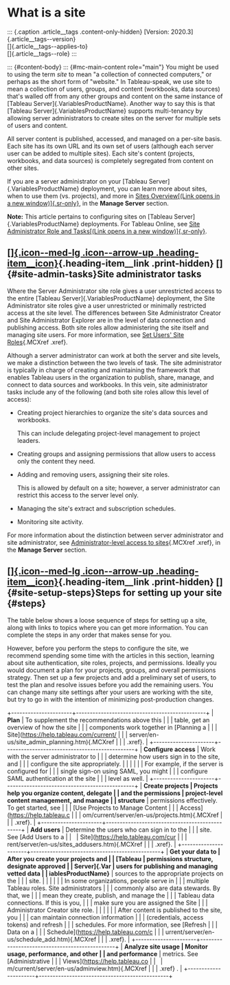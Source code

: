

What is a site
==============

::: {.caption .article__tags .content-only-hidden}
[Version: 2020.3]{.article__tags--version}\
[]{.article__tags--applies-to}\
[]{.article__tags--role}
:::

::: {#content-body}
::: {#mc-main-content role="main"}
You might be used to using the term *site* to mean "a collection of
connected computers," or perhaps as the short form of "website." In
Tableau-speak, we use site to mean a collection of users, groups, and
content (workbooks, data sources) that's walled off from any other
groups and content on the same instance of [Tableau
Server]{.VariablesProductName}. Another way to say this is that [Tableau
Server]{.VariablesProductName} supports multi-tenancy by allowing server
administrators to create sites on the server for multiple sets of users
and content.

All server content is published, accessed, and managed on a per-site
basis. Each site has its own URL and its own set of users (although each
server user can be added to multiple sites). Each site's content
(projects, workbooks, and data sources) is completely segregated from
content on other sites.

If you are a server administrator on your [Tableau
Server]{.VariablesProductName} deployment, you can learn more about
sites, when to use them (vs. projects), and more in [Sites
Overview[(Link opens in a new
window)]{.sr-only}](https://help.tableau.com/current/server/en-us/sites_intro.htm "Opens topic in a new browser tab"),
in the **Manage Server** section.

**Note:** This article pertains to configuring sites on [Tableau
Server]{.VariablesProductName} deployments. For Tableau Online, see
[Site Administrator Role and Tasks[(Link opens in a new
window)]{.sr-only}](https://help.tableau.com/current/online/en-us/to_site_startup.htm "Open Tableau Online help in a new browser tab.").

<div>

[[]{.icon--med-lg .icon--arrow-up .heading-item__icon}](https://help.tableau.com/current/server/en-us/sites.htm#){.heading-item__link .print-hidden} []{#site-admin-tasks}Site administrator tasks
--------------------------------------------------------------------------------------------------------------------------------------------------------------------------------------------------

</div>

Where the Server Administrator site role gives a user unrestricted
access to the entire [Tableau Server]{.VariablesProductName} deployment,
the Site Administrator site roles give a user unrestricted or minimally
restricted access at the site level. The differences between Site
Administrator Creator and Site Administrator Explorer are in the level
of data connection and publishing access. Both site roles allow
administering the site itself and managing site users. For more
information, see [Set Users' Site
Roles](https://help.tableau.com/current/server/en-us/users_site_roles.htm){.MCXref
.xref}.

Although a server administrator can work at both the server and site
levels, we make a distinction between the two levels of task. The site
administrator is typically in charge of creating and maintaining the
framework that enables Tableau users in the organization to publish,
share, manage, and connect to data sources and workbooks. In this vein,
site administrator tasks include any of the following (and both site
roles allow this level of access):

-   Creating project hierarchies to organize the site's data sources and
    workbooks.

    This can include delegating project-level management to project
    leaders.

-   Creating groups and assigning permissions that allow users to access
    only the content they need.

-   Adding and removing users, assigning their site roles.

    This is allowed by default on a site; however, a server
    administrator can restrict this access to the server level only.

-   Managing the site's extract and subscription schedules.

-   Monitoring site activity.

For more information about the distinction between server administrator
and site administrator, see [Administrator-level access to
sites](https://help.tableau.com/current/server/en-us/sites_intro.htm#admin-access-sites){.MCXref
.xref}, in the **Manage Server** section.

<div>

[[]{.icon--med-lg .icon--arrow-up .heading-item__icon}](https://help.tableau.com/current/server/en-us/sites.htm#){.heading-item__link .print-hidden} []{#site-setup-steps}Steps for setting up your site {#steps}
--------------------------------------------------------------------------------------------------------------------------------------------------------------------------------------------------------

</div>

The table below shows a loose sequence of steps for setting up a site,
along with links to topics where you can get more information. You can
complete the steps in any order that makes sense for you.

However, before you perform the steps to configure the site, we
recommend spending some time with the articles in this section, learning
about site authentication, site roles, projects, and permissions.
Ideally you would document a plan for your projects, groups, and overall
permissions strategy. Then set up a few projects and add a preliminary
set of users, to test the plan and resolve issues before you add the
remaining users. You can change many site settings after your users are
working with the site, but try to go in with the intention of minimizing
post-production changes.

+----------------------+-----------------------------------------------+
| **Plan**             | To supplement the recommendations above this  |
|                      | table, get an overview of how the site        |
|                      | components work together in [Planning a       |
|                      | Site](https://help.tableau.com/current/       |
|                      | server/en-us/site_admin_planning.htm){.MCXref |
|                      | .xref}.                                       |
+----------------------+-----------------------------------------------+
| **Configure access** | Work with the server administrator to         |
|                      | determine how users sign in to the site, and  |
|                      | configure the site appropriately.             |
|                      |                                               |
|                      | For example, if the server is configured for  |
|                      | single sign-on using SAML, you might          |
|                      | configure SAML authentication at the site     |
|                      | level as well.                                |
+----------------------+-----------------------------------------------+
| **Create projects    | Projects help you organize content, delegate  |
| and the permissions  | project-level content management, and manage  |
| structure**          | permissions effectively. To get started, see  |
|                      | [Use Projects to Manage Content               |
|                      | Access](https://help.tableau.c                |
|                      | om/current/server/en-us/projects.htm){.MCXref |
|                      | .xref}.                                       |
+----------------------+-----------------------------------------------+
| **Add users**        | Determine the users who can sign in to the    |
|                      | site. See [Add Users to a                     |
|                      | Site](https://help.tableau.com/cur            |
|                      | rent/server/en-us/sites_addusers.htm){.MCXref |
|                      | .xref}.                                       |
+----------------------+-----------------------------------------------+
| **Get your data to   | After you create your projects and            |
| [Tableau             | permissions structure, designate approved     |
| Server]{.Var         | users for publishing and managing vetted data |
| iablesProductName}** | sources to the appropriate projects on the    |
|                      | site.                                         |
|                      |                                               |
|                      | In some organizations, people serve in        |
|                      | multiple Tableau roles. Site administrators   |
|                      | commonly also are data stewards. By that, we  |
|                      | mean they create, publish, and manage the     |
|                      | Tableau data connections. If this is you,     |
|                      | make sure you are assigned the Site           |
|                      | Administrator Creator site role.              |
|                      |                                               |
|                      | After content is published to the site, you   |
|                      | can maintain connection information           |
|                      | (credentials, access tokens) and refresh      |
|                      | schedules. For more information, see [Refresh |
|                      | Data on a                                     |
|                      | Schedule](https://help.tableau.com/c          |
|                      | urrent/server/en-us/schedule_add.htm){.MCXref |
|                      | .xref}.                                       |
+----------------------+-----------------------------------------------+
| **Analyze site usage | Monitor usage, performance, and other         |
| and performance**    | metrics. See [Administrative                  |
|                      | Views](https://help.tableau.co                |
|                      | m/current/server/en-us/adminview.htm){.MCXref |
|                      | .xref} .                                      |
+----------------------+-----------------------------------------------+
